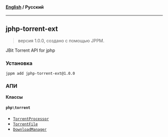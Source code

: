 #### [English](README.md) / **Русский**

---

## jphp-torrent-ext
> версия 1.0.0, создано с помощью JPPM.

JBit Torrent API for jphp

### Установка
```
jppm add jphp-torrent-ext@1.0.0
```

### АПИ
**Классы**

#### `php\torrent`

- [`TorrentProcessor`](https://github.com/jphp-group/jphp-torrent-ext/blob/master/api-docs/classes/php/torrent/TorrentProcessor.ru.md)
- [`TorrentFile`](https://github.com/jphp-group/jphp-torrent-ext/blob/master/api-docs/classes/php/torrent/TorrentFile.ru.md)
- [`DownloadManager`](https://github.com/jphp-group/jphp-torrent-ext/blob/master/api-docs/classes/php/torrent/DownloadManager.ru.md)
